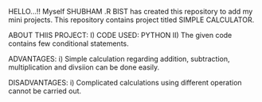 HELLO...!!
Myself SHUBHAM .R BIST has created this repository to add my mini projects.
This repository contains project titled SIMPLE CALCULATOR.

ABOUT THIIS PROJECT:
I) CODE USED: PYTHON
II) The given code contains few conditional statements.

ADVANTAGES:
i) Simple calculation regarding addition, subtraction, multiplication and divsiion can be done easily.

DISADVANTAGES:
i) Complicated calculations using different operation cannot be carried out.

